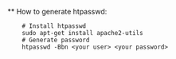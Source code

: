 ** How to generate htpasswd:
```
    # Install htpasswd
    sudo apt-get install apache2-utils
    # Generate password
    htpasswd -Bbn <your user> <your password>
```
